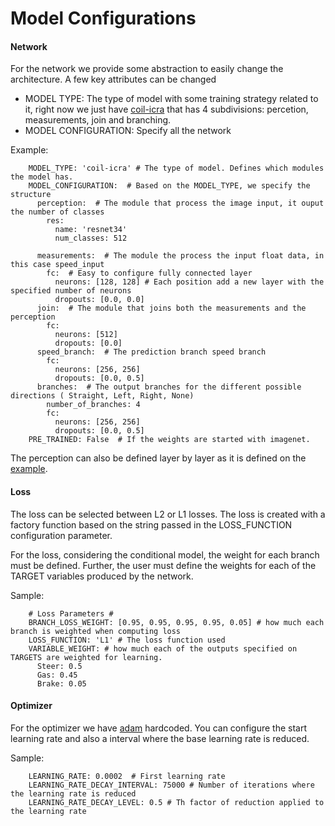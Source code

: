 Model Configurations
====================

#### Network

For the network we provide some abstraction to easily change
the architecture. A few key attributes can be changed

* MODEL TYPE: The type of model with some training strategy related to it,
 right now we just have  [coil-icra](https://arxiv.org/pdf/1710.02410.pdf)
  that has 4 subdivisions: percetion, measurements, join and branching.
* MODEL CONFIGURATION: Specify all the network

Example:

```
    MODEL_TYPE: 'coil-icra' # The type of model. Defines which modules the model has.
    MODEL_CONFIGURATION:  # Based on the MODEL_TYPE, we specify the structure
      perception:  # The module that process the image input, it ouput the number of classes
        res:
          name: 'resnet34'
          num_classes: 512

      measurements:  # The module the process the input float data, in this case speed_input
        fc:  # Easy to configure fully connected layer
          neurons: [128, 128] # Each position add a new layer with the specified number of neurons
          dropouts: [0.0, 0.0]
      join:  # The module that joins both the measurements and the perception
        fc:
          neurons: [512]
          dropouts: [0.0]
      speed_branch:  # The prediction branch speed branch
        fc:
          neurons: [256, 256]
          dropouts: [0.0, 0.5]
      branches:  # The output branches for the different possible directions ( Straight, Left, Right, None)
        number_of_branches: 4
        fc:
          neurons: [256, 256]
          dropouts: [0.0, 0.5]
    PRE_TRAINED: False  # If the weights are started with imagenet.
```

The perception can also be defined layer by layer
as it is defined on the [example](../configs/oldconfigs/sample/coil_icra.yaml).


#### Loss

The loss can be selected between L2 or L1 losses. The loss
is created with a factory function based on the string passed
in the LOSS_FUNCTION configuration parameter.

For the loss, considering the conditional model, the weight
for each branch must be defined.
Further, the user must define the weights for each of the TARGET
variables produced by the network.

Sample:

```
    # Loss Parameters #
    BRANCH_LOSS_WEIGHT: [0.95, 0.95, 0.95, 0.95, 0.05] # how much each branch is weighted when computing loss
    LOSS_FUNCTION: 'L1' # The loss function used
    VARIABLE_WEIGHT: # how much each of the outputs specified on TARGETS are weighted for learning.
      Steer: 0.5
      Gas: 0.45
      Brake: 0.05
```

#### Optimizer

For the optimizer we have [adam](https://arxiv.org/abs/1412.6980) hardcoded.
You can configure the start learning rate and also a
interval where the base learning rate is reduced.


Sample:

```
    LEARNING_RATE: 0.0002  # First learning rate
    LEARNING_RATE_DECAY_INTERVAL: 75000 # Number of iterations where the learning rate is reduced
    LEARNING_RATE_DECAY_LEVEL: 0.5 # Th factor of reduction applied to the learning rate
```


